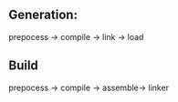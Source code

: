## Generation:
prepocess -> compile -> link -> load

## Build
prepocess -> compile -> assemble-> linker

